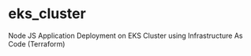 # eks_cluster
Node JS Application Deployment on EKS Cluster using Infrastructure As Code (Terraform)
